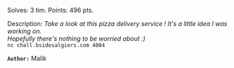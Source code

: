 
Solves: 3 tim.
Points: 496 pts.

Description:
*Take a look at this pizza delivery service ! It's a little idea I was working on.*  
*Hopefully there's nothing to be worried about :)*  
`nc chall.bsidesalgiers.com 4004`

**`Author:`** Malik

